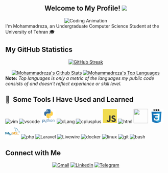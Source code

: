 <h2 align="center">
    Welcome to My Profile! 
    <img src="https://media.giphy.com/media/hvRJCLFzcasrR4ia7z/giphy.gif" width="28">
</h2>

<div align="center">
    <img src="https://github.com/mrmotabar/mrmotabar/tree/main/Images/image1.gif?raw=true" href="https://github.com/mrmotabar" alt="Coding Animation"  width="60%" />
</div>
I'm Mohammadreza, an Undergraduate Computer Science Student at the University of Tehran 🎓

<h2> My GitHub Statistics </h2>

<div align="center">
  <a href="https://git.io/streak-stats"><img src="https://streak-stats.demolab.com?user=mrmotabar&theme=github-dark-dimmed" alt="GitHub Streak" /></a>
</div>
<div align="center">
  <br/>
    <a href="https://github.com/anuraghazra/github-readme-stats"><img alt="Mohammadreza's Github Stats" src="https://github-readme-stats.vercel.app/api?username=mrmotabar&show_icons=true&count_private=true&theme=github_dark_dimmed" height="192px"/></a>
    <a href="https://github.com/anuraghazra/github-readme-stats"><img alt="Mohammadreza's Top Languages" src="https://github-readme-stats.vercel.app/api/top-langs/?username=mrmotabar&langs_count=8&layout=compact&theme=github_dark_dimmed" height="192px"/></a>
  <br/>
</div>
<b>Note:</b> <em>Top languages is only a metric of the languages my public code consists of and doesn't reflect experience or skill level.</em>

<h2> 🚀 &nbsp;Some Tools I Have Used and Learned</h2>
<p align="left">
    <img src="https://cdn.jsdelivr.net/gh/devicons/devicon@latest/icons/vim/vim-original.svg" alt="vim" width="45" height="45"/>
    <img src="https://cdn.jsdelivr.net/gh/devicons/devicon/icons/vscode/vscode-original.svg" alt="vscode" width="45" height="45"/>
    <img src="https://raw.githubusercontent.com/devicons/devicon/master/icons/python/python-original-wordmark.svg" alt="python" width="45" height="45"/>
    <img src="https://cdn.jsdelivr.net/gh/devicons/devicon/icons/c/c-original.svg" alt="cLang" width="45" height="45"/>
    <img src="https://cdn.jsdelivr.net/gh/devicons/devicon/icons/cplusplus/cplusplus-original.svg" alt="cplusplus" width="45" height="45"/>
    <img src="https://raw.githubusercontent.com/devicons/devicon/master/icons/javascript/javascript-original.svg" alt="javascript" width="45" height="45" />
    <img src="https://cdn.jsdelivr.net/gh/devicons/devicon/icons/html5/html5-original.svg" alt="html" width="45" height="45"/>
    <img src="https://cdn.jsdelivr.net/gh/devicons/devicon@latest/icons/bootstrap/bootstrap-original-wordmark.svg" width="45" height="45" />
    <img src="https://raw.githubusercontent.com/devicons/devicon/master/icons/css3/css3-original-wordmark.svg" alt="css3" width="45" height="45" />
    <img src="https://raw.githubusercontent.com/devicons/devicon/master/icons/mysql/mysql-original-wordmark.svg" alt="mysql" width="45" height="45" />
    <img src="https://cdn.jsdelivr.net/gh/devicons/devicon/icons/php/php-original.svg" alt="php" width="45" height="45"/>
    <img src="https://cdn.jsdelivr.net/gh/devicons/devicon@latest/icons/laravel/laravel-original-wordmark.svg" alt="Laravel" width="50" height="50"/>
    <img src="https://cdn.jsdelivr.net/gh/devicons/devicon@latest/icons/livewire/livewire-original-wordmark.svg" alt="Livewire" width="45" height="45"/>
    <img src="https://cdn.jsdelivr.net/gh/devicons/devicon@latest/icons/docker/docker-plain-wordmark.svg" alt="docker" width="45" height="45"/>
    <img src="https://cdn.jsdelivr.net/gh/devicons/devicon/icons/linux/linux-original.svg" alt="linux" width="45" height="45"/>       
    <img src="https://cdn.jsdelivr.net/gh/devicons/devicon/icons/git/git-original.svg" alt="git" width="45" height="45"/>
    <img src="https://cdn.jsdelivr.net/gh/devicons/devicon/icons/bash/bash-original.svg" alt="bash" width="45" height="45"/>
</p>



<h2> Connect with Me </h2>

<p align="center">
  <a href="mailto:mohammadrezamotabar@gmail.com"><img alt="Gmail" title="Gmail" src="https://img.shields.io/badge/Gmail-D14836?style=for-the-badge&logo=gmail&logoColor=white"/></a>
  <a href="https://www.linkedin.com/in/mrmotabar"><img alt="Linkedin" title="LinkedIn" src="https://img.shields.io/badge/LinkedIn-0077B5?style=for-the-badge&logo=linkedin&logoColor=white"/></a>
  <a href="https://t.me/mrmotabar"><img alt="Telegram" title="Telegram" src="https://img.shields.io/badge/Telegram-2CA5E0?style=for-the-badge&logo=telegram&logoColor=white"/></a>
</p>
